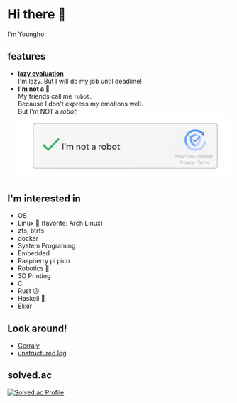 # Hi there 👋
I'm Youngho!

## features
- [**lazy evaluation**](https://en.wikipedia.org/wiki/Lazy_evaluation)  
  I'm lazy. But I will do my job until deadline!
- **I'm not a 🤖**  
  My friends call me `robot`.  
  Because I don't express my emotions well.  
  But I'm NOT a _robot_!  
  ![](img/iamnotarobot.png)

## I'm interested in
- OS
- Linux 🐧 (favorite: Arch Linux)
- zfs, btrfs
- docker
- System Programing
- Embedded
- Raspberry pi pico
- Robotics 🤖
- 3D Printing
- C
- Rust 😘
- Haskell 🤯
- Elixir

## Look around!
- [Gerraly](https://gerraly.cho0h5.org)
- [unstructured log](https://blog.naver.com/cho0h5)

## solved.ac
[![Solved.ac Profile](http://mazassumnida.wtf/api/v2/generate_badge?boj=cho0h5)](https://solved.ac/cho0h5/)
